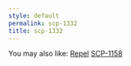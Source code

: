 ```yaml
---
style: default
permalink: scp-1332
title: scp-1332
---
```

You may also like:
[Repel](http://scp-wiki.net/wayward-repel)
[SCP-1158](http://scp-wiki.net/scp-1158)